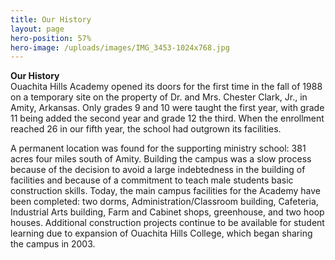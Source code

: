 ```yaml
---
title: Our History
layout: page
hero-position: 57%
hero-image: /uploads/images/IMG_3453-1024x768.jpg
---
```

**Our History**  
Ouachita Hills Academy opened its doors for the first time in the fall of 1988 on a
temporary site on the property of Dr. and Mrs. Chester Clark, Jr., in Amity, Arkansas.
Only grades 9 and 10 were taught the first year, with grade 11 being added the
second year and grade 12 the third. When the enrollment reached 26 in our fifth year, the
school had outgrown its facilities.

A permanent location was found for the supporting ministry school: 381 acres four miles 
south of Amity. Building the campus was a slow process because of the decision to avoid a 
large indebtedness in the building of facilities and because of a commitment to teach 
male students basic construction skills. Today, the main campus facilities for the Academy 
have been completed: two dorms, Administration/Classroom building, Cafeteria, Industrial 
Arts building, Farm and Cabinet shops, greenhouse, and two hoop houses. Additional 
construction projects continue to be available for student learning due to expansion of 
Ouachita Hills College, which began sharing the campus in 2003.
